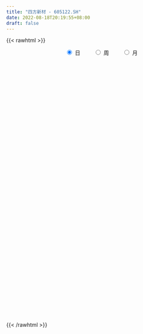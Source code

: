 ```yaml
---
title: "四方新材 - 605122.SH"
date: 2022-08-18T20:19:55+08:00
draft: false
---
```

{{< rawhtml >}}
    <div style="text-align: center">
        <label style="padding: 1rem;"><input style="margin-right: .5rem" type="radio" name="period" value="D" checked onclick="period_change(this)">日</label>
        <label style="padding: 1rem;"><input style="margin-right: .5rem" type="radio" name="period" value="W" onclick="period_change(this)">周</label>
        <label style="padding: 1rem;"><input style="margin-right: .5rem" type="radio" name="period" value="M" onclick="period_change(this)">月</label>
    </div>
    <div id="chart" style="height: 700px;"></div> 
    <script type="text/javascript">
        const D_v = [150667.58,138946.96,116262.52,86779.9,52835.53,46478.12,59053.48,72901.38,63196.1,64237.48,58800.95,30922.37,32709.47,44603.35,37659.1,31080.1,31095.65,47421.14,36330.39,77512.9,52423.01,40204.72,36033.18,24076.42,23438.66,22093.02,18885.96,22939.39,25555.2,23512.3,16438.08,22195.35,13310.88,20369.79,21498.26,17404.85,20449.07,12325.62,11606.83,15062.89,15550.8,9935.46,10148.25,13135.06,13120.1,10275.38,15170.14,12381.63,9667.15,9372.02,8806.92,12548.14,14583.67,10742.52,15671.29,15928.28,11262.27,25786.97,13499.99,17477.58,15753.9,12792.4,12966.49,21450.16,18721.54,14487.35,9976.38,11717.02,10966.95,11797.49,10171.39,11350.09,15060.07,11986.54,10316.79,8696.14,9474.77,16643.87,9228.21,11742.34,9872.71,13074.27,7738.66,9563.64,13441.87,9582.84,14044.51,7928.6,15165.85,11680.33,12087.32,13005.21,12630.95,17558.12,11195.06,14486.86,17700.71,15494.38,17320.24,15333.28,9687.6,12027.43,11993.3,35370.23,15858.9,12010.31,11464.71,8703.58,16695.24,19808.9,22848.02,16327.49,13805.51,13750.51,13237.22,9613.96,10453.73,10149.64,7479.85,5801.8,29091.99,32060.51,18480.85,12478.85,10458.07,9619.78,33935.92,54367.21,26935.0,20824.85,15420.11,13354.95,10148.27,7568.7,11774.88,14881.3,13935.61,6443.99,7473.51,3603.3,4966.8,4530.42,5570.63,4033.63,2772.38,3706.03,5535.21,3407.51,4816.83,10135.45,6098.0,5685.72,4029.23,7326.1,6357.13,5495.35,4893.7,5632.5,3763.64,4007.14,4386.82,4152.8,7052.6,3818.0,8511.3,8634.22,7877.68,5513.39,4697.88,7943.57,5291.4,4630.04,6207.56,6908.05,7259.33,5749.83,7101.62,5696.0,5146.18,17541.45,7997.41,6388.15,10026.26,6480.08,8694.05,4988.92,38714.76,22186.08,62024.46,93506.86,45477.94,34535.77,32634.43,26604.03,24251.09,15682.23,10816.23,9882.53,13762.66,11087.98,7960.03,15843.63,25358.95,20593.83,24071.33,15811.53,12856.33,11372.4,10147.65,9999.56,8215.57,10433.42,20531.92,13599.01,10757.4,8359.89,9056.61,4424.54,7418.43,3754.8,6661.0,13274.27,11046.4,11200.09,8140.94,6635.11,5619.23,11513.0,19469.86,50984.88,93742.09,51783.86,34672.4,76546.67,125880.26,71566.55,51665.54,32513.06,66593.48,38416.83,32574.0,34791.9,25573.3,22242.15,19790.9,14818.6,24378.4,19921.06,17510.71,35143.2,29620.51,47137.66,93381.54,68214.42,32053.23,18494.2,18163.8,27557.6,53166.62,28519.0,20452.4,69926.3,66841.56,46352.23,33504.1,27249.2,15854.8,24395.27,14973.0,17640.87,15150.67,24916.67,13999.43,28586.6,18026.4,23839.2,16195.8,17569.31,27201.4,18400.0,23349.83,29345.74,32819.6,17672.8,10389.8,9789.4,15463.0,8631.0,10579.89,11481.8,11239.2,16777.0,8700.8,11571.4,10519.8,7264.06,7873.06,12843.0,10677.8,14571.8,11226.8,14584.86,9172.6,7453.8,10180.2,9440.5,12709.8,10345.4,8502.87,11369.4,10496.67,8829.2,8007.4,10724.2,10680.01,9866.0,15204.88,14582.63,23337.44,12036.2,20002.9,13844.4,22384.0,28488.68,21400.2,54685.7,49144.49,32098.82,25423.48,19997.96,15543.4,13205.91,15306.35,27655.15,16864.54,19767.38,13254.18,17581.63,8370.0,13405.75,21996.83,12755.0,8036.6,8353.0,5972.8,8143.83,11335.43,12521.49,7528.2,7663.0,10046.6,8855.4,10966.8]
const D_histogram = [0.0,-0.1991111111,-0.6563575815,-1.1720751571,-1.4286154667,-1.4951551136,-1.3897614289,-1.2019349856,-0.8974340456,-0.6690142475,-0.6218980507,-0.5541784691,-0.4369031975,-0.239474338,-0.1522201857,-0.0597527452,0.0031914039,0.1489849843,0.2308728241,0.4535962838,0.4927836969,0.5503266496,0.4900210754,0.404481683,0.3966713489,0.3356153335,0.3163738155,0.3197993466,0.2892986145,0.2384730865,0.2229779179,0.1693044241,0.1330580448,0.0646591075,0.0797395161,0.0510825598,-0.0125367848,-0.057692027,-0.0517614783,-0.0835655134,-0.0975962203,-0.0746401061,-0.0716543047,-0.0154465206,0.0501486428,0.1174365513,0.1960303208,0.1916279072,0.182862365,0.1643848791,0.165302978,0.2034800319,0.2631833772,0.2790425513,0.3380676497,0.3922038235,-0.4105073877,-0.9401705431,-1.2215587393,-1.3368179301,-1.342690783,-1.2440872613,-1.1021168809,-0.9691660235,-0.8549253029,-0.7404974573,-0.5951633635,-0.4526744037,-0.2877740103,-0.1155386672,0.0161524866,0.1110238089,0.2401321275,0.3272246068,0.3705456731,0.420968577,0.4543711048,0.4283702533,0.4267881368,0.4428122943,0.4667460983,0.4467321626,0.4400469105,0.4404251385,0.4550559765,0.4436307518,0.3995074808,0.3611810532,0.2983177793,0.2418360548,0.2313307854,0.2254154091,0.1896262067,0.1180494791,0.0562428844,-0.0282369973,-0.0713809921,-0.099593792,-0.0567534483,-0.0231870874,0.0175378275,0.0452585063,0.0556139452,0.1788600279,0.2466563263,0.2934505463,0.3067284378,0.3103673314,0.3472716694,0.343587804,0.3827971241,0.3802309788,0.3718085084,0.3484604971,0.300870936,0.2660614609,0.2143154163,0.184172305,0.1412882842,0.1197861301,0.1763575414,0.2421203612,0.2553999264,0.2625855318,0.2541273915,0.2395572963,0.2705137362,0.32074604,0.3605504773,0.3187965879,0.2446164946,0.1591869872,0.0989018737,0.0471007808,0.0313052264,-0.031365506,-0.1200599003,-0.1531337271,-0.1881916273,-0.1896793779,-0.1670629944,-0.1339724845,-0.1346750787,-0.119200508,-0.1011458672,-0.090486307,-0.0988542813,-0.0967863679,-0.104019666,-0.0679650954,-0.0607586756,-0.0680439491,-0.0717499871,-0.0907237661,-0.1295528342,-0.1325473339,-0.1151750481,-0.1195087943,-0.096104589,-0.0620662082,-0.0306635387,0.00070171,0.045075749,0.0722001898,0.1156443983,0.1259332222,0.1503524005,0.1462675423,0.1458956736,0.1475380031,0.1474677238,0.1370571169,0.1261423432,0.1260452368,0.1324462426,0.109097531,0.063610359,0.0479682424,0.0542957911,0.075214402,0.0714633825,0.0465400819,0.0478374505,0.0398653194,0.0410883595,0.0383443426,0.0944352599,0.1031987255,0.2437005212,0.2993084113,0.2942801445,0.2291411695,0.201332361,0.1372935035,0.0880519946,0.0166424484,-0.0183692246,-0.0382628286,-0.0507415386,-0.071842818,-0.078571526,-0.0617200883,-0.0257263666,0.0000155006,-0.0081830047,-0.0174227721,-0.049127291,-0.0605912981,-0.0835187713,-0.1218117203,-0.1202253676,-0.1049397618,-0.059293665,-0.0606935661,-0.0945601523,-0.1072184121,-0.1797042545,-0.2114509665,-0.2684856873,-0.2765036972,-0.2131815056,-0.1226562907,-0.0591136222,-0.0022776613,0.0205770025,0.0170588095,0.012472409,0.054015371,0.0819653328,0.2401423271,0.3281523031,0.3087473234,0.2784898183,0.3955439673,0.364319861,0.2116081522,0.1453503932,0.0745192193,0.0988149029,0.0593436809,-0.0296486912,-0.1845142098,-0.2968240456,-0.3401589229,-0.3633798977,-0.4013044954,-0.5055309188,-0.5189773157,-0.4857621703,-0.3735185623,-0.2563410676,-0.1218460173,0.0186451303,0.0144502043,-0.017702869,-0.0426793428,-0.0789818494,-0.0328700416,0.0440479998,0.0601992064,0.1017348996,0.1612390896,0.2266042509,0.2183096154,0.1995215847,0.110868983,0.0574879114,-0.0004744765,-0.0518870127,-0.107868017,-0.1673610389,-0.262569398,-0.3177762896,-0.4425719256,-0.5402542469,-0.5022713621,-0.4471110489,-0.345404373,-0.2075805448,-0.120879567,-0.0124168269,0.1206208612,0.1648098269,0.1850795795,0.1958927681,0.192745498,0.1601521097,0.1359731106,0.1186638572,0.1260808238,0.1221542906,0.0574384549,0.0363783857,0.0443401718,0.0425322689,0.0480004572,0.0589094576,0.0840096987,0.108201167,0.1437099745,0.1611489374,0.1761914278,0.1553565424,0.1459577081,0.1298469184,0.1062487521,0.0987360115,0.1014740949,0.0936697889,0.1049804051,0.1108470989,0.085938044,0.0824162014,0.0884671668,0.0961702867,0.1106677098,0.1054370985,0.1114877578,0.1093599476,0.1032446744,0.10301169,0.0915649767,0.1073044377,0.1377376556,0.1327135094,0.1934946436,0.2331817409,0.2053432653,0.1297906225,0.0937286332,0.0547392975,0.0260451075,-0.0017713928,-0.0103447808,-0.0542471975,-0.0834065491,-0.1047974344,-0.0803920439,-0.0845381202,-0.1004260895,-0.1679224261,-0.207047168,-0.206720959,-0.1984443688,-0.1787844452,-0.1532509651,-0.1320452138,-0.0984082659,-0.0719204063,-0.0619870758,-0.0353676485,-0.0219407056,-0.025732708]
const D_fast = [0.0,-0.2488888889,-0.8702247547,-1.6789611195,-2.2926552958,-2.7329837211,-2.9750303937,-3.0876876968,-3.0075452682,-2.9463790319,-3.0547373478,-3.1255623834,-3.1175129112,-2.9799526363,-2.9307535304,-2.8532242762,-2.7894822762,-2.6064424496,-2.4668364038,-2.1307138732,-1.9683305359,-1.7732059208,-1.7110062261,-1.6954251977,-1.6040676946,-1.5812198766,-1.5213679408,-1.437992573,-1.3961686515,-1.3873759079,-1.3471265969,-1.3584739847,-1.3614558528,-1.4136900133,-1.3786747257,-1.394561042,-1.4613145828,-1.5208928317,-1.5279026526,-1.5805980661,-1.6190278281,-1.6147317404,-1.6296595151,-1.5773133612,-1.4991810371,-1.4025339908,-1.2749326411,-1.2314280779,-1.1944780288,-1.1718592949,-1.1296154516,-1.0405683897,-0.9150692001,-0.8294493882,-0.6859073773,-0.5337202477,-1.4390583057,-2.203764097,-2.7905419779,-3.2400056513,-3.5815511999,-3.7939694936,-3.9275283334,-4.0368689819,-4.136359587,-4.2070561057,-4.2105128528,-4.1811924939,-4.0882356031,-3.9448849268,-3.8091556514,-3.6865283768,-3.4973870264,-3.3284883954,-3.1925309108,-3.0368658626,-2.8898705586,-2.8087788468,-2.7036639291,-2.5769366981,-2.4363163695,-2.3446472646,-2.241320789,-2.1308362764,-2.0024414443,-1.902958981,-1.8472053818,-1.7952365461,-1.7835203752,-1.779543086,-1.7322156591,-1.6817771831,-1.6701598338,-1.7122241916,-1.7599700652,-1.8515091962,-1.9124984391,-1.965609687,-1.9369577054,-1.9091881163,-1.8640787445,-1.8250434391,-1.8007845139,-1.6328234242,-1.5033630443,-1.3832061877,-1.2932461868,-1.2120154603,-1.088293205,-1.0060801194,-0.8711715182,-0.7786799188,-0.6941502621,-0.6303831491,-0.6027549763,-0.5710490862,-0.5692162767,-0.5533163117,-0.5608782615,-0.552433883,-0.4517730864,-0.3254801763,-0.2483506294,-0.1755186411,-0.1204449335,-0.0751257046,0.0234591693,0.1538779831,0.2838200397,0.3217652973,0.3087393276,0.263106567,0.2275469219,0.1875210242,0.1795517764,0.1090396675,-0.0096697018,-0.0810269604,-0.1631327674,-0.2120403624,-0.2311897276,-0.2315923388,-0.2659637027,-0.280289259,-0.287521085,-0.2994831016,-0.3325646462,-0.3546933247,-0.3879315393,-0.3688682426,-0.3768514916,-0.4011477524,-0.4227912872,-0.4644460077,-0.5356632844,-0.5717946176,-0.5832160939,-0.6174270386,-0.6180489805,-0.5995271518,-0.5757903669,-0.5442496908,-0.4886067145,-0.4434322263,-0.3710769182,-0.3293047888,-0.2672975104,-0.234815483,-0.1987134332,-0.160186603,-0.1233899513,-0.099536279,-0.0789154669,-0.0475012641,-0.0079886977,-0.0040630266,-0.0336476087,-0.0372976647,-0.0173961683,0.0223260431,0.0364408692,0.0231525892,0.0364093203,0.0384035191,0.049898649,0.0567407177,0.13644045,0.171003597,0.372430523,0.502865516,0.5714072853,0.5635536027,0.5860778844,0.5563624027,0.5291338926,0.4618849585,0.4222809792,0.3928216681,0.3676575734,0.3285955896,0.3022240001,0.3036454157,0.3332075457,0.3589532881,0.3487090317,0.3351135711,0.2911272295,0.2645153979,0.2207082319,0.1519623528,0.1234923637,0.112543029,0.1433657095,0.1267924169,0.0692857926,0.0298229298,-0.0875889762,-0.1721984299,-0.2963545724,-0.3734985066,-0.3634716915,-0.3036105493,-0.2548462863,-0.1985797408,-0.1705808263,-0.1698343169,-0.1713026151,-0.1162558104,-0.0678145154,0.1503980606,0.3204461124,0.3782279636,0.417592913,0.6335330538,0.6933889128,0.5935792421,0.5636590814,0.5114577123,0.5604571217,0.5358218199,0.4394172749,0.2384232038,0.0519073566,-0.0764672513,-0.1905332006,-0.3287839221,-0.5593930752,-0.7025838011,-0.7908091983,-0.7719452309,-0.718853003,-0.614819457,-0.4696670268,-0.4702494018,-0.5068281923,-0.5424745019,-0.5985224708,-0.5606281734,-0.472698132,-0.4414971238,-0.3745277057,-0.2747137433,-0.1526975193,-0.1064147509,-0.0753223854,-0.1362577414,-0.1752668352,-0.2333478422,-0.2977321315,-0.3806801401,-0.4820134217,-0.6428641303,-0.7775150943,-1.0129537118,-1.2456995948,-1.3332845505,-1.3899019996,-1.3745464169,-1.2886177249,-1.2321366389,-1.1267781055,-0.9635852021,-0.8781937797,-0.8116541322,-0.7518677516,-0.7068286471,-0.6993840081,-0.6895697295,-0.6772130186,-0.638275846,-0.6116638066,-0.6620200286,-0.6739855014,-0.6549386723,-0.646113508,-0.6286452054,-0.6030088406,-0.5569061748,-0.5056644148,-0.4342281137,-0.3765019164,-0.317411569,-0.2994073189,-0.2723167261,-0.2559657862,-0.2530017645,-0.2358305023,-0.2077238951,-0.1921107539,-0.1545550364,-0.1209765679,-0.1244011117,-0.1073189041,-0.079151147,-0.0474054553,-0.0052411048,0.0158875585,0.0498101573,0.075022334,0.0947182293,0.1202381675,0.1316826984,0.1742482687,0.2391159005,0.2672701317,0.3764249268,0.4744074593,0.4979048001,0.4547998129,0.4421699818,0.4168654705,0.3946825574,0.3664232089,0.3552636257,0.2977994096,0.2477884208,0.2001981769,0.2045055564,0.17922495,0.1382304584,0.0287535152,-0.0621330187,-0.1134870494,-0.1548215515,-0.1798577391,-0.1926370002,-0.2044425524,-0.195407671,-0.186899913,-0.1924633514,-0.1746858362,-0.1667440698,-0.1769692491]
const D_slow = [0.0,-0.0497777778,-0.2138671732,-0.5068859624,-0.8640398291,-1.2378286075,-1.5852689647,-1.8857527111,-2.1101112226,-2.2773647844,-2.4328392971,-2.5713839144,-2.6806097137,-2.7404782982,-2.7785333447,-2.793471531,-2.79267368,-2.7554274339,-2.6977092279,-2.584310157,-2.4611142327,-2.3235325703,-2.2010273015,-2.0999068807,-2.0007390435,-1.9168352101,-1.8377417563,-1.7577919196,-1.685467266,-1.6258489944,-1.5701045149,-1.5277784089,-1.4945138976,-1.4783491208,-1.4584142418,-1.4456436018,-1.448777798,-1.4632008047,-1.4761411743,-1.4970325527,-1.5214316078,-1.5400916343,-1.5580052105,-1.5618668406,-1.5493296799,-1.5199705421,-1.4709629619,-1.4230559851,-1.3773403938,-1.336244174,-1.2949184296,-1.2440484216,-1.1782525773,-1.1084919395,-1.023975027,-0.9259240712,-1.0285509181,-1.2635935539,-1.5689832387,-1.9031877212,-2.2388604169,-2.5498822323,-2.8254114525,-3.0677029584,-3.2814342841,-3.4665586484,-3.6153494893,-3.7285180902,-3.8004615928,-3.8293462596,-3.825308138,-3.7975521857,-3.7375191539,-3.6557130022,-3.5630765839,-3.4578344396,-3.3442416634,-3.2371491001,-3.1304520659,-3.0197489924,-2.9030624678,-2.7913794271,-2.6813676995,-2.5712614149,-2.4574974208,-2.3465897328,-2.2467128626,-2.1564175993,-2.0818381545,-2.0213791408,-1.9635464444,-1.9071925922,-1.8597860405,-1.8302736707,-1.8162129496,-1.8232721989,-1.841117447,-1.866015895,-1.8802042571,-1.8860010289,-1.881616572,-1.8703019454,-1.8563984591,-1.8116834522,-1.7500193706,-1.676656734,-1.5999746246,-1.5223827917,-1.4355648744,-1.3496679234,-1.2539686423,-1.1589108976,-1.0659587705,-0.9788436462,-0.9036259122,-0.837110547,-0.783531693,-0.7374886167,-0.7021665457,-0.6722200131,-0.6281306278,-0.5676005375,-0.5037505559,-0.4381041729,-0.374572325,-0.3146830009,-0.2470545669,-0.1668680569,-0.0767304376,0.0029687094,0.064122833,0.1039195798,0.1286450483,0.1404202434,0.14824655,0.1404051735,0.1103901985,0.0721067667,0.0250588599,-0.0223609846,-0.0641267332,-0.0976198543,-0.131288624,-0.161088751,-0.1863752178,-0.2089967945,-0.2337103649,-0.2579069568,-0.2839118733,-0.3009031472,-0.3160928161,-0.3331038033,-0.3510413001,-0.3737222416,-0.4061104502,-0.4392472837,-0.4680410457,-0.4979182443,-0.5219443915,-0.5374609436,-0.5451268283,-0.5449514008,-0.5336824635,-0.5156324161,-0.4867213165,-0.455238011,-0.4176499108,-0.3810830253,-0.3446091069,-0.3077246061,-0.2708576751,-0.2365933959,-0.2050578101,-0.1735465009,-0.1404349403,-0.1131605575,-0.0972579678,-0.0852659072,-0.0716919594,-0.0528883589,-0.0350225133,-0.0233874928,-0.0114281302,-0.0014618003,0.0088102896,0.0183963752,0.0420051902,0.0678048715,0.1287300018,0.2035571046,0.2771271408,0.3344124332,0.3847455234,0.4190688993,0.4410818979,0.44524251,0.4406502039,0.4310844967,0.4183991121,0.4004384076,0.3807955261,0.365365504,0.3589339123,0.3589377875,0.3568920363,0.3525363433,0.3402545205,0.325106696,0.3042270032,0.2737740731,0.2437177312,0.2174827908,0.2026593745,0.187485983,0.1638459449,0.1370413419,0.0921152783,0.0392525367,-0.0278688852,-0.0969948095,-0.1502901859,-0.1809542585,-0.1957326641,-0.1963020794,-0.1911578288,-0.1868931264,-0.1837750242,-0.1702711814,-0.1497798482,-0.0897442664,-0.0077061907,0.0694806402,0.1391030947,0.2379890866,0.3290690518,0.3819710899,0.4183086882,0.436938493,0.4616422187,0.476478139,0.4690659662,0.4229374137,0.3487314023,0.2636916716,0.1728466971,0.0725205733,-0.0538621564,-0.1836064853,-0.3050470279,-0.3984266685,-0.4625119354,-0.4929734397,-0.4883121572,-0.4846996061,-0.4891253233,-0.499795159,-0.5195406214,-0.5277581318,-0.5167461318,-0.5016963302,-0.4762626053,-0.4359528329,-0.3793017702,-0.3247243663,-0.2748439702,-0.2471267244,-0.2327547466,-0.2328733657,-0.2458451188,-0.2728121231,-0.3146523828,-0.3802947323,-0.4597388047,-0.5703817861,-0.7054453479,-0.8310131884,-0.9427909506,-1.0291420439,-1.0810371801,-1.1112570718,-1.1143612786,-1.0842060633,-1.0430036066,-0.9967337117,-0.9477605197,-0.8995741452,-0.8595361177,-0.8255428401,-0.7958768758,-0.7643566698,-0.7338180972,-0.7194584835,-0.710363887,-0.6992788441,-0.6886457769,-0.6766456626,-0.6619182982,-0.6409158735,-0.6138655818,-0.5779380882,-0.5376508538,-0.4936029969,-0.4547638613,-0.4182744342,-0.3858127046,-0.3592505166,-0.3345665137,-0.30919799,-0.2857805428,-0.2595354415,-0.2318236668,-0.2103391558,-0.1897351054,-0.1676183138,-0.1435757421,-0.1159088146,-0.08954954,-0.0616776005,-0.0343376136,-0.008526445,0.0172264775,0.0401177216,0.0669438311,0.101378245,0.1345566223,0.1829302832,0.2412257184,0.2925615348,0.3250091904,0.3484413487,0.362126173,0.3686374499,0.3681946017,0.3656084065,0.3520466071,0.3311949699,0.3049956113,0.2848976003,0.2637630702,0.2386565479,0.1966759413,0.1449141493,0.0932339096,0.0436228174,-0.0010732939,-0.0393860352,-0.0723973386,-0.0969994051,-0.1149795067,-0.1304762756,-0.1393181877,-0.1448033641,-0.1512365411]
const D_data = [['2021-03-10', 51.46, 56.98, 51.46, 61.75],['2021-03-11', 51.28, 53.86, 51.28, 59.45],['2021-03-12', 51.2, 48.48, 48.47, 52.85],['2021-03-15', 46.31, 44.32, 44.02, 46.85],['2021-03-16', 44.02, 44.33, 43.5, 44.95],['2021-03-17', 44.02, 44.51, 43.59, 45.05],['2021-03-18', 44.57, 45.41, 43.91, 45.44],['2021-03-19', 45.1, 45.95, 44.66, 48.48],['2021-03-22', 45.94, 47.62, 45.38, 47.86],['2021-03-23', 47.0, 47.17, 46.55, 48.71],['2021-03-24', 46.0, 44.79, 44.31, 46.3],['2021-03-25', 44.54, 44.53, 44.12, 45.23],['2021-03-26', 44.08, 44.88, 44.08, 45.44],['2021-03-29', 45.01, 46.08, 45.01, 46.86],['2021-03-30', 45.65, 44.92, 44.52, 45.65],['2021-03-31', 44.6, 44.99, 44.22, 45.59],['2021-04-01', 44.41, 44.62, 44.41, 45.34],['2021-04-02', 44.48, 45.89, 44.48, 45.99],['2021-04-06', 46.02, 45.47, 45.25, 46.56],['2021-04-07', 45.3, 47.96, 45.18, 49.98],['2021-04-08', 47.22, 46.39, 46.22, 47.74],['2021-04-09', 46.28, 46.96, 45.65, 47.1],['2021-04-12', 46.8, 45.57, 45.3, 46.85],['2021-04-13', 45.05, 44.91, 44.61, 45.57],['2021-04-14', 45.0, 45.66, 44.81, 46.1],['2021-04-15', 45.2, 44.82, 44.59, 45.38],['2021-04-16', 44.85, 45.12, 44.71, 45.36],['2021-04-19', 45.12, 45.36, 44.84, 45.54],['2021-04-20', 45.3, 44.86, 44.65, 45.31],['2021-04-21', 44.7, 44.36, 44.18, 44.7],['2021-04-22', 44.47, 44.58, 44.2, 44.67],['2021-04-23', 44.38, 43.85, 43.7, 44.5],['2021-04-26', 43.51, 43.73, 43.51, 44.15],['2021-04-27', 43.72, 42.91, 42.88, 43.95],['2021-04-28', 44.3, 43.66, 43.5, 44.48],['2021-04-29', 43.15, 42.92, 42.89, 43.63],['2021-04-30', 42.9, 42.04, 42.0, 43.02],['2021-05-06', 41.85, 41.74, 41.42, 42.14],['2021-05-07', 41.88, 42.02, 41.76, 42.37],['2021-05-10', 42.06, 41.21, 41.13, 42.24],['2021-05-11', 41.23, 41.02, 40.52, 41.23],['2021-05-12', 40.8, 41.22, 40.63, 41.43],['2021-05-13', 40.98, 40.76, 40.68, 40.98],['2021-05-14', 40.86, 41.33, 40.7, 41.5],['2021-05-17', 41.43, 41.57, 41.01, 41.7],['2021-05-18', 41.57, 41.8, 41.4, 41.95],['2021-05-19', 41.75, 42.25, 41.55, 42.66],['2021-05-20', 41.99, 41.36, 41.33, 41.99],['2021-05-21', 41.36, 41.22, 41.07, 41.59],['2021-05-24', 41.22, 40.97, 40.9, 41.22],['2021-05-25', 40.93, 41.11, 40.9, 41.16],['2021-05-26', 41.28, 41.65, 41.28, 41.8],['2021-05-27', 41.9, 42.2, 41.72, 42.45],['2021-05-28', 42.37, 41.91, 41.83, 42.37],['2021-05-31', 42.0, 42.75, 41.95, 42.79],['2021-06-01', 42.53, 43.15, 42.31, 43.26],['2021-06-02', 30.45, 30.23, 30.04, 30.45],['2021-06-03', 29.94, 29.33, 29.33, 29.99],['2021-06-04', 29.18, 29.17, 29.05, 29.53],['2021-06-07', 29.25, 28.9, 28.65, 29.34],['2021-06-08', 28.8, 28.57, 28.54, 28.87],['2021-06-09', 28.45, 28.75, 28.45, 29.29],['2021-06-10', 28.99, 28.62, 28.58, 29.05],['2021-06-11', 28.62, 28.0, 27.98, 28.77],['2021-06-15', 28.08, 27.25, 27.19, 28.08],['2021-06-16', 27.21, 26.75, 26.66, 27.25],['2021-06-17', 26.68, 26.8, 26.5, 27.08],['2021-06-18', 26.8, 26.6, 26.4, 26.88],['2021-06-21', 26.47, 26.88, 26.4, 26.93],['2021-06-22', 26.88, 27.18, 26.85, 27.36],['2021-06-23', 27.22, 26.91, 26.88, 27.3],['2021-06-24', 26.97, 26.57, 26.56, 26.97],['2021-06-25', 26.55, 27.21, 26.55, 27.32],['2021-06-28', 27.21, 26.97, 26.96, 27.55],['2021-06-29', 26.85, 26.54, 26.48, 27.0],['2021-06-30', 26.48, 26.7, 26.46, 26.84],['2021-07-01', 26.79, 26.58, 26.51, 27.04],['2021-07-02', 26.54, 25.74, 25.65, 26.57],['2021-07-05', 25.74, 25.86, 25.44, 25.92],['2021-07-06', 25.85, 26.03, 25.77, 26.47],['2021-07-07', 26.12, 26.18, 25.8, 26.25],['2021-07-08', 26.11, 25.6, 25.52, 26.17],['2021-07-09', 25.55, 25.66, 25.45, 25.74],['2021-07-12', 25.8, 25.71, 25.61, 25.81],['2021-07-13', 25.71, 25.93, 25.49, 25.93],['2021-07-14', 25.8, 25.63, 25.58, 25.92],['2021-07-15', 25.51, 25.08, 24.9, 25.58],['2021-07-16', 25.06, 24.92, 24.9, 25.19],['2021-07-19', 24.82, 24.3, 24.27, 24.91],['2021-07-20', 24.2, 23.98, 23.9, 24.29],['2021-07-21', 24.02, 24.28, 24.02, 24.51],['2021-07-22', 24.3, 24.2, 23.95, 24.6],['2021-07-23', 24.25, 23.61, 23.6, 24.31],['2021-07-26', 23.66, 22.73, 22.55, 23.66],['2021-07-27', 22.52, 22.3, 22.26, 22.84],['2021-07-28', 22.3, 21.37, 21.28, 22.44],['2021-07-29', 20.97, 21.24, 20.92, 21.48],['2021-07-30', 21.16, 20.9, 20.7, 21.26],['2021-08-02', 20.82, 21.5, 20.69, 21.6],['2021-08-03', 21.47, 21.29, 21.25, 21.88],['2021-08-04', 21.21, 21.31, 21.21, 21.48],['2021-08-05', 21.2, 21.09, 21.04, 21.6],['2021-08-06', 21.21, 20.75, 20.68, 21.21],['2021-08-09', 20.7, 22.36, 20.7, 22.62],['2021-08-10', 22.36, 22.1, 21.95, 22.38],['2021-08-11', 21.9, 22.12, 21.9, 22.46],['2021-08-12', 22.02, 21.87, 21.87, 22.19],['2021-08-13', 21.89, 21.82, 21.68, 22.05],['2021-08-16', 21.86, 22.4, 21.84, 22.47],['2021-08-17', 22.47, 22.06, 22.04, 22.98],['2021-08-18', 22.12, 22.8, 21.81, 22.82],['2021-08-19', 22.7, 22.51, 22.33, 22.85],['2021-08-20', 22.49, 22.55, 22.12, 22.58],['2021-08-23', 22.58, 22.42, 22.31, 22.68],['2021-08-24', 22.49, 22.05, 22.02, 22.49],['2021-08-25', 21.9, 22.09, 21.9, 22.24],['2021-08-26', 22.13, 21.72, 21.69, 22.15],['2021-08-27', 21.68, 21.82, 21.41, 22.28],['2021-08-30', 21.8, 21.49, 21.48, 21.85],['2021-08-31', 21.52, 21.59, 21.51, 21.87],['2021-09-01', 21.6, 22.69, 21.42, 23.6],['2021-09-02', 22.45, 23.22, 22.3, 23.5],['2021-09-03', 23.23, 22.9, 22.71, 23.29],['2021-09-06', 22.9, 23.02, 22.9, 23.29],['2021-09-07', 23.0, 22.97, 22.82, 23.12],['2021-09-08', 23.01, 22.98, 22.84, 23.06],['2021-09-09', 22.98, 23.76, 22.87, 23.93],['2021-09-10', 23.76, 24.43, 23.76, 25.87],['2021-09-13', 24.2, 24.8, 23.9, 24.8],['2021-09-14', 24.58, 24.04, 24.02, 24.66],['2021-09-15', 24.08, 23.55, 23.37, 24.15],['2021-09-16', 23.5, 23.15, 23.13, 23.8],['2021-09-17', 23.14, 23.19, 22.88, 23.4],['2021-09-22', 22.92, 23.07, 22.8, 23.13],['2021-09-23', 23.11, 23.39, 23.11, 23.58],['2021-09-24', 23.57, 22.61, 22.57, 23.57],['2021-09-27', 22.66, 21.83, 21.72, 22.9],['2021-09-28', 21.82, 22.1, 21.71, 22.29],['2021-09-29', 22.1, 21.76, 21.7, 22.1],['2021-09-30', 21.83, 21.93, 21.82, 22.05],['2021-10-08', 22.0, 22.14, 22.0, 22.23],['2021-10-11', 22.21, 22.29, 22.08, 22.48],['2021-10-12', 22.4, 21.83, 21.76, 22.4],['2021-10-13', 21.75, 21.95, 21.74, 21.95],['2021-10-14', 22.0, 21.96, 21.86, 22.0],['2021-10-15', 21.95, 21.84, 21.78, 21.95],['2021-10-18', 21.84, 21.5, 21.37, 21.84],['2021-10-19', 21.5, 21.5, 21.41, 21.58],['2021-10-20', 21.55, 21.25, 21.23, 21.55],['2021-10-21', 21.55, 21.76, 21.45, 22.23],['2021-10-22', 21.62, 21.42, 21.42, 21.85],['2021-10-25', 21.41, 21.14, 20.93, 21.42],['2021-10-26', 21.15, 21.05, 21.0, 21.25],['2021-10-27', 20.94, 20.68, 20.66, 21.21],['2021-10-28', 20.49, 20.13, 20.1, 20.77],['2021-10-29', 20.13, 20.3, 19.9, 20.35],['2021-11-01', 20.3, 20.43, 20.13, 20.54],['2021-11-02', 20.41, 20.03, 19.91, 20.59],['2021-11-03', 20.18, 20.27, 20.03, 20.27],['2021-11-04', 20.25, 20.42, 20.14, 20.47],['2021-11-05', 20.42, 20.45, 20.28, 20.47],['2021-11-08', 20.3, 20.53, 20.3, 20.57],['2021-11-09', 20.55, 20.84, 20.49, 20.84],['2021-11-10', 20.84, 20.79, 20.58, 20.84],['2021-11-11', 20.79, 21.19, 20.79, 21.36],['2021-11-12', 21.1, 20.95, 20.71, 21.11],['2021-11-15', 20.72, 21.27, 20.72, 21.3],['2021-11-16', 21.12, 21.03, 20.98, 21.27],['2021-11-17', 20.91, 21.13, 20.91, 21.2],['2021-11-18', 21.13, 21.23, 21.04, 21.35],['2021-11-19', 21.23, 21.29, 21.02, 21.3],['2021-11-22', 21.27, 21.21, 21.1, 21.27],['2021-11-23', 21.21, 21.22, 21.13, 21.32],['2021-11-24', 21.22, 21.4, 21.1, 21.41],['2021-11-25', 21.44, 21.58, 21.32, 21.63],['2021-11-26', 21.64, 21.24, 21.21, 21.64],['2021-11-29', 21.0, 20.83, 20.79, 21.0],['2021-11-30', 20.82, 21.07, 20.82, 21.19],['2021-12-01', 21.2, 21.35, 20.98, 21.35],['2021-12-02', 21.35, 21.65, 21.2, 21.82],['2021-12-03', 21.65, 21.44, 21.25, 21.65],['2021-12-06', 21.33, 21.14, 21.12, 21.58],['2021-12-07', 21.2, 21.44, 21.2, 21.65],['2021-12-08', 21.44, 21.34, 21.1, 21.45],['2021-12-09', 21.35, 21.47, 21.26, 21.65],['2021-12-10', 21.67, 21.45, 21.37, 21.67],['2021-12-13', 21.4, 22.39, 21.33, 23.59],['2021-12-14', 22.08, 22.06, 22.04, 22.68],['2021-12-15', 22.51, 24.27, 22.35, 24.27],['2021-12-16', 24.97, 23.98, 23.57, 25.17],['2021-12-17', 23.9, 23.63, 23.28, 24.03],['2021-12-20', 23.37, 22.94, 22.85, 23.43],['2021-12-21', 22.92, 23.38, 22.91, 23.66],['2021-12-22', 23.49, 22.87, 22.81, 23.5],['2021-12-23', 22.87, 22.9, 22.28, 22.9],['2021-12-24', 22.85, 22.4, 22.39, 22.85],['2021-12-27', 22.31, 22.63, 22.18, 22.65],['2021-12-28', 22.6, 22.71, 22.43, 22.78],['2021-12-29', 22.65, 22.74, 22.59, 23.1],['2021-12-30', 22.74, 22.55, 22.53, 22.95],['2021-12-31', 22.52, 22.65, 22.47, 22.74],['2022-01-04', 22.65, 22.97, 22.55, 22.97],['2022-01-05', 22.93, 23.37, 22.73, 23.38],['2022-01-06', 23.39, 23.45, 23.01, 23.59],['2022-01-07', 23.44, 23.12, 23.11, 23.78],['2022-01-10', 23.05, 23.1, 22.6, 23.23],['2022-01-11', 23.18, 22.73, 22.71, 23.31],['2022-01-12', 22.82, 22.87, 22.6, 22.87],['2022-01-13', 22.8, 22.62, 22.56, 22.93],['2022-01-14', 22.61, 22.22, 22.2, 22.71],['2022-01-17', 22.22, 22.56, 22.07, 22.59],['2022-01-18', 22.66, 22.72, 22.37, 22.86],['2022-01-19', 22.72, 23.23, 22.52, 23.29],['2022-01-20', 23.08, 22.74, 22.69, 23.18],['2022-01-21', 22.74, 22.2, 22.16, 22.89],['2022-01-24', 22.15, 22.28, 21.91, 22.49],['2022-01-25', 22.32, 21.2, 21.2, 22.32],['2022-01-26', 21.1, 21.28, 21.0, 21.54],['2022-01-27', 21.1, 20.53, 20.51, 21.29],['2022-01-28', 20.86, 20.74, 20.52, 20.86],['2022-02-07', 21.17, 21.57, 21.0, 21.96],['2022-02-08', 21.49, 22.17, 21.46, 22.2],['2022-02-09', 22.4, 22.15, 22.05, 22.47],['2022-02-10', 22.26, 22.34, 22.02, 22.43],['2022-02-11', 22.38, 22.11, 22.0, 22.43],['2022-02-14', 21.92, 21.82, 21.8, 22.28],['2022-02-15', 21.75, 21.77, 21.69, 21.98],['2022-02-16', 21.79, 22.45, 21.79, 22.45],['2022-02-17', 22.39, 22.5, 22.32, 23.19],['2022-02-18', 22.46, 24.75, 22.15, 24.75],['2022-02-21', 25.85, 24.76, 24.1, 25.85],['2022-02-22', 24.31, 23.86, 23.7, 24.45],['2022-02-23', 23.82, 23.84, 23.5, 24.08],['2022-02-24', 24.0, 26.22, 23.98, 26.22],['2022-02-25', 26.22, 24.94, 24.9, 26.65],['2022-02-28', 24.15, 23.2, 22.9, 24.32],['2022-03-01', 23.24, 23.89, 23.17, 24.5],['2022-03-02', 24.01, 23.61, 23.39, 24.01],['2022-03-03', 23.67, 24.81, 23.47, 25.45],['2022-03-04', 24.5, 24.1, 24.01, 24.84],['2022-03-07', 24.17, 23.21, 23.04, 24.5],['2022-03-08', 23.04, 21.7, 21.57, 23.18],['2022-03-09', 21.56, 21.37, 20.59, 22.0],['2022-03-10', 21.39, 21.6, 21.37, 21.92],['2022-03-11', 21.18, 21.42, 20.86, 21.55],['2022-03-14', 21.2, 20.78, 20.71, 21.4],['2022-03-15', 20.58, 19.2, 19.0, 20.78],['2022-03-16', 19.45, 19.59, 18.8, 19.68],['2022-03-17', 19.59, 19.79, 19.59, 20.16],['2022-03-18', 19.61, 20.78, 19.61, 21.13],['2022-03-21', 20.79, 21.15, 20.51, 21.19],['2022-03-22', 21.11, 21.83, 20.73, 22.15],['2022-03-23', 22.05, 22.54, 21.93, 23.9],['2022-03-24', 21.95, 21.04, 20.8, 22.5],['2022-03-25', 20.7, 20.52, 20.52, 21.04],['2022-03-28', 20.4, 20.36, 20.06, 20.65],['2022-03-29', 20.55, 19.93, 19.88, 20.65],['2022-03-30', 20.02, 20.87, 20.02, 20.96],['2022-03-31', 21.1, 21.52, 20.99, 22.22],['2022-04-01', 21.32, 20.98, 20.81, 21.68],['2022-04-06', 21.1, 21.45, 21.06, 21.61],['2022-04-07', 21.46, 21.99, 21.2, 23.18],['2022-04-08', 22.19, 22.5, 22.0, 22.9],['2022-04-11', 22.19, 21.86, 21.69, 22.57],['2022-04-12', 21.84, 21.78, 20.98, 22.27],['2022-04-13', 21.76, 20.7, 20.7, 21.77],['2022-04-14', 20.64, 20.79, 20.52, 21.11],['2022-04-15', 20.86, 20.42, 20.3, 21.45],['2022-04-18', 20.06, 20.15, 19.85, 20.32],['2022-04-19', 20.15, 19.7, 19.57, 20.15],['2022-04-20', 19.94, 19.19, 19.07, 19.94],['2022-04-21', 19.09, 18.1, 18.1, 19.26],['2022-04-22', 18.07, 17.9, 17.73, 18.19],['2022-04-25', 17.33, 16.16, 16.12, 17.56],['2022-04-26', 16.16, 15.41, 15.37, 16.28],['2022-04-27', 15.41, 16.42, 15.41, 16.48],['2022-04-28', 16.01, 16.38, 15.99, 16.58],['2022-04-29', 16.8, 16.93, 16.35, 17.0],['2022-05-05', 17.01, 17.66, 16.81, 17.98],['2022-05-06', 17.13, 17.34, 17.11, 17.56],['2022-05-09', 17.86, 17.93, 17.64, 18.19],['2022-05-10', 18.08, 18.78, 17.7, 18.84],['2022-05-11', 19.0, 18.11, 18.07, 19.17],['2022-05-12', 17.9, 17.98, 17.64, 18.35],['2022-05-13', 18.18, 17.96, 17.88, 18.24],['2022-05-16', 18.36, 17.83, 17.82, 18.36],['2022-05-17', 17.88, 17.38, 17.26, 17.88],['2022-05-18', 17.38, 17.33, 17.26, 17.53],['2022-05-19', 17.13, 17.29, 16.98, 17.44],['2022-05-20', 17.43, 17.56, 17.24, 17.68],['2022-05-23', 17.64, 17.42, 17.38, 17.64],['2022-05-24', 17.55, 16.44, 16.41, 17.56],['2022-05-25', 16.38, 16.69, 16.38, 16.69],['2022-05-26', 16.8, 16.95, 16.61, 17.07],['2022-05-27', 16.95, 16.78, 16.5, 16.99],['2022-05-30', 16.81, 16.82, 16.61, 16.9],['2022-05-31', 16.87, 16.88, 16.52, 16.95],['2022-06-01', 16.88, 17.12, 16.77, 17.34],['2022-06-02', 17.13, 17.23, 16.9, 17.24],['2022-06-06', 17.2, 17.55, 17.14, 17.55],['2022-06-07', 17.5, 17.51, 17.37, 17.78],['2022-06-08', 17.49, 17.63, 17.17, 17.65],['2022-06-09', 17.57, 17.23, 17.2, 17.57],['2022-06-10', 17.19, 17.35, 17.07, 17.35],['2022-06-13', 17.32, 17.25, 17.07, 17.39],['2022-06-14', 17.09, 17.09, 16.64, 17.11],['2022-06-15', 17.3, 17.24, 17.12, 17.38],['2022-06-16', 17.25, 17.39, 17.21, 17.45],['2022-06-17', 17.31, 17.28, 17.02, 17.41],['2022-06-20', 17.41, 17.57, 17.23, 17.64],['2022-06-21', 17.68, 17.6, 17.45, 17.76],['2022-06-22', 17.63, 17.21, 17.18, 17.64],['2022-06-23', 17.01, 17.44, 17.01, 17.45],['2022-06-24', 17.55, 17.61, 17.4, 17.67],['2022-06-27', 17.8, 17.72, 17.5, 17.82],['2022-06-28', 17.72, 17.93, 17.58, 17.99],['2022-06-29', 17.93, 17.78, 17.68, 18.1],['2022-06-30', 17.76, 18.0, 17.71, 18.06],['2022-07-01', 18.0, 17.99, 17.83, 18.39],['2022-07-04', 17.99, 18.0, 17.9, 18.18],['2022-07-05', 17.8, 18.14, 17.8, 18.24],['2022-07-06', 18.22, 18.05, 17.92, 18.22],['2022-07-07', 18.15, 18.49, 18.01, 18.65],['2022-07-08', 18.3, 18.91, 18.3, 19.09],['2022-07-11', 18.65, 18.66, 18.51, 18.98],['2022-07-12', 18.8, 19.79, 18.51, 19.89],['2022-07-13', 19.65, 20.0, 19.22, 20.45],['2022-07-14', 19.7, 19.4, 19.21, 19.83],['2022-07-15', 19.31, 18.7, 18.56, 19.31],['2022-07-18', 18.7, 19.03, 18.7, 19.29],['2022-07-19', 18.98, 18.9, 18.77, 19.04],['2022-07-20', 19.0, 18.93, 18.71, 19.09],['2022-07-21', 18.9, 18.85, 18.51, 19.0],['2022-07-22', 18.9, 19.04, 18.9, 19.69],['2022-07-25', 18.93, 18.48, 18.37, 19.03],['2022-07-26', 18.46, 18.46, 17.95, 18.6],['2022-07-27', 18.67, 18.39, 17.76, 18.67],['2022-07-28', 18.48, 18.94, 18.36, 19.04],['2022-07-29', 18.95, 18.61, 18.6, 18.99],['2022-08-01', 18.68, 18.37, 18.29, 19.09],['2022-08-02', 18.35, 17.42, 17.1, 18.47],['2022-08-03', 17.42, 17.36, 17.0, 17.77],['2022-08-04', 17.8, 17.6, 17.38, 17.8],['2022-08-05', 17.58, 17.57, 17.44, 17.69],['2022-08-08', 17.64, 17.64, 17.51, 17.69],['2022-08-09', 17.65, 17.7, 17.58, 17.78],['2022-08-10', 17.72, 17.65, 17.52, 17.91],['2022-08-11', 17.63, 17.85, 17.63, 17.87],['2022-08-12', 17.96, 17.84, 17.77, 17.96],['2022-08-15', 17.72, 17.66, 17.58, 17.86],['2022-08-16', 17.75, 17.91, 17.62, 17.94],['2022-08-17', 17.85, 17.81, 17.77, 18.19],['2022-08-18', 17.77, 17.58, 17.56, 17.81]]
const W_v = [405877.06,318048.41,249866.37,191859.34,206471.02,124527.24,110640.32,93032.85,23932.45,63832.46,60614.4,56053.27,82148.8,80440.53,54902.29,59345.99,57118.11,51656.19,54561.46,64569.66,76435.13,66361.85,83407.73,89485.16,57205.06,92915.0,120859.83,86683.18,34224.88,31456.41,4966.8,20613.09,29993.0,28893.53,22683.8,32168.92,31323.92,30754.81,43482.66,36577.46,261910.1,133707.55,53509.43,85867.74,60187.47,63537.32,33014.27,50322.7,94222.08,382625.28,260755.46,134972.25,111771.97,270407.36,145901.22,157220.26,147355.6,86680.64,104217.31,45601.4,113577.77,55945.09,58808.2,38657.92,57009.86,51178.77,49426.87,73670.96,96756.18,182752.69,91708.77,75837.73,64547.18,45501.75,37531.8]
const W_histogram = [0.0,-0.1614586895,-0.32211084,-0.3403609199,-0.2637946301,-0.3169211686,-0.4114532824,-0.5605058323,-0.62040603,-0.662630997,-0.6530394542,-0.5589305914,-1.2725785611,-1.7138314243,-1.971993002,-1.9690951773,-1.93097506,-1.7796689761,-1.6034152686,-1.4534859452,-1.4139477195,-1.2790772621,-1.0107517154,-0.6922394707,-0.4505641495,-0.1531808449,0.1925968992,0.3733672036,0.4825064422,0.5335459611,0.6010757869,0.6414844108,0.6536555115,0.6013276727,0.5909941456,0.6285127272,0.6824139636,0.7173136904,0.7527936507,0.7729362468,0.9191324246,0.9169595776,0.9142660106,0.9233433565,0.8497879474,0.78251853,0.6290344704,0.6087289232,0.7526225546,0.8338212526,0.8038347701,0.586474908,0.3919187439,0.2452119017,0.181576533,0.2405774997,0.1430597029,-0.0758548126,-0.2602923116,-0.3247901312,-0.2965890292,-0.2761824182,-0.285352228,-0.2334331669,-0.1664742556,-0.1053446819,-0.0253061701,0.0656369079,0.1929593089,0.2638553608,0.3301663173,0.3402351781,0.2748205168,0.2484981588,0.2136682214]
const W_fast = [0.0,-0.2018233618,-0.4430032224,-0.5463435322,-0.5357259,-0.6680827306,-0.865478165,-1.154657173,-1.3696588782,-1.5775415944,-1.7312099152,-1.7768337003,-2.8086263102,-3.6783370295,-4.4294968578,-4.9188728274,-5.363496475,-5.6571076351,-5.8817077448,-6.0951499077,-6.4090986119,-6.59399747,-6.5783598521,-6.4329074751,-6.3038731914,-6.0447850979,-5.6508581291,-5.3767460238,-5.1469801746,-4.9625541654,-4.7447553928,-4.5439756662,-4.3683906877,-4.2703866083,-4.132971599,-3.9383248356,-3.7138201083,-3.499591959,-3.275913586,-3.0625369281,-2.6865576443,-2.4594905969,-2.2336176612,-1.9937044762,-1.8548128984,-1.7264526834,-1.7226781253,-1.5908014417,-1.2587521717,-0.9690981605,-0.7981259504,-0.8688670856,-0.9654435637,-1.0508474304,-1.0690886659,-0.9499433242,-1.0116961953,-1.249574414,-1.4990849909,-1.6447803433,-1.6907264986,-1.7393654921,-1.8198733589,-1.8263125895,-1.8009722421,-1.7661788389,-1.6924668696,-1.5851145647,-1.4095523364,-1.2726924444,-1.1238399085,-1.0287122532,-1.0254217853,-0.9896196036,-0.9710324856]
const W_slow = [0.0,-0.0403646724,-0.1208923824,-0.2059826123,-0.2719312699,-0.351161562,-0.4540248826,-0.5941513407,-0.7492528482,-0.9149105974,-1.078170461,-1.2179031089,-1.5360477491,-1.9645056052,-2.4575038557,-2.94977765,-3.432521415,-3.8774386591,-4.2782924762,-4.6416639625,-4.9951508924,-5.3149202079,-5.5676081368,-5.7406680044,-5.8533090418,-5.891604253,-5.8434550282,-5.7501132273,-5.6294866168,-5.4961001265,-5.3458311798,-5.1854600771,-5.0220461992,-4.871714281,-4.7239657446,-4.5668375628,-4.3962340719,-4.2169056493,-4.0287072367,-3.8354731749,-3.6056900688,-3.3764501744,-3.1478836718,-2.9170478327,-2.7046008458,-2.5089712133,-2.3517125957,-2.1995303649,-2.0113747263,-1.8029194131,-1.6019607206,-1.4553419936,-1.3573623076,-1.2960593322,-1.2506651989,-1.190520824,-1.1547558982,-1.1737196014,-1.2387926793,-1.3199902121,-1.3941374694,-1.4631830739,-1.5345211309,-1.5928794227,-1.6344979865,-1.660834157,-1.6671606995,-1.6507514726,-1.6025116453,-1.5365478051,-1.4540062258,-1.3689474313,-1.3002423021,-1.2381177624,-1.184700707]
const W_data = [['2021-03-12', 51.46, 48.48, 48.47, 61.75],['2021-03-19', 46.31, 45.95, 43.5, 48.48],['2021-03-26', 45.94, 44.88, 44.08, 48.71],['2021-04-02', 45.01, 45.89, 44.22, 46.86],['2021-04-09', 46.02, 46.96, 45.18, 49.98],['2021-04-16', 46.8, 45.12, 44.59, 46.85],['2021-04-23', 45.12, 43.85, 43.7, 45.54],['2021-04-30', 43.51, 42.04, 42.0, 44.48],['2021-05-07', 41.85, 42.02, 41.42, 42.37],['2021-05-14', 42.06, 41.33, 40.52, 42.24],['2021-05-21', 41.43, 41.22, 41.01, 42.66],['2021-05-28', 41.22, 41.91, 40.9, 42.45],['2021-06-04', 42.0, 29.17, 29.05, 43.26],['2021-06-11', 29.25, 28.0, 27.98, 29.34],['2021-06-18', 28.08, 26.6, 26.4, 28.08],['2021-06-25', 26.47, 27.21, 26.4, 27.36],['2021-07-02', 27.21, 25.74, 25.65, 27.55],['2021-07-09', 25.74, 25.66, 25.44, 26.47],['2021-07-16', 25.8, 24.92, 24.9, 25.93],['2021-07-23', 24.82, 23.61, 23.6, 24.91],['2021-07-30', 23.66, 20.9, 20.7, 23.66],['2021-08-06', 20.82, 20.75, 20.68, 21.88],['2021-08-13', 20.7, 21.82, 20.7, 22.62],['2021-08-20', 21.86, 22.55, 21.81, 22.98],['2021-08-27', 22.58, 21.82, 21.41, 22.68],['2021-09-03', 21.8, 22.9, 21.42, 23.6],['2021-09-10', 22.9, 24.43, 22.82, 25.87],['2021-09-17', 24.2, 23.19, 22.88, 24.8],['2021-09-24', 22.92, 22.61, 22.57, 23.58],['2021-09-30', 22.66, 21.93, 21.7, 22.9],['2021-10-08', 22.0, 22.14, 22.0, 22.23],['2021-10-15', 22.21, 21.84, 21.74, 22.48],['2021-10-22', 21.84, 21.42, 21.23, 22.23],['2021-10-29', 21.41, 20.3, 19.9, 21.42],['2021-11-05', 20.3, 20.45, 19.91, 20.59],['2021-11-12', 20.3, 20.95, 20.3, 21.36],['2021-11-19', 20.72, 21.29, 20.72, 21.35],['2021-11-26', 21.27, 21.24, 21.1, 21.64],['2021-12-03', 21.0, 21.44, 20.79, 21.82],['2021-12-10', 21.33, 21.45, 21.1, 21.67],['2021-12-17', 21.4, 23.63, 21.33, 25.17],['2021-12-24', 23.37, 22.4, 22.28, 23.66],['2021-12-31', 22.31, 22.65, 22.18, 23.1],['2022-01-07', 22.65, 23.12, 22.55, 23.78],['2022-01-14', 23.05, 22.22, 22.2, 23.31],['2022-01-21', 22.22, 22.2, 22.07, 23.29],['2022-01-28', 22.15, 20.74, 20.51, 22.49],['2022-02-11', 21.17, 22.11, 21.0, 22.47],['2022-02-18', 21.92, 24.75, 21.69, 24.75],['2022-02-25', 25.85, 24.94, 23.5, 26.65],['2022-03-04', 24.15, 24.1, 22.9, 25.45],['2022-03-11', 24.17, 21.42, 20.59, 24.5],['2022-03-18', 21.2, 20.78, 18.8, 21.4],['2022-03-25', 20.79, 20.52, 20.51, 23.9],['2022-04-01', 20.4, 20.98, 19.88, 22.22],['2022-04-08', 21.1, 22.5, 21.06, 23.18],['2022-04-15', 22.19, 20.42, 20.3, 22.57],['2022-04-22', 20.06, 17.9, 17.73, 20.32],['2022-04-29', 17.33, 16.93, 15.37, 17.56],['2022-05-06', 17.01, 17.34, 16.81, 17.98],['2022-05-13', 17.86, 17.96, 17.64, 19.17],['2022-05-20', 18.36, 17.56, 16.98, 18.36],['2022-05-27', 17.64, 16.78, 16.38, 17.64],['2022-06-02', 16.81, 17.23, 16.52, 17.34],['2022-06-10', 17.2, 17.35, 17.07, 17.78],['2022-06-17', 17.32, 17.28, 16.64, 17.45],['2022-06-24', 17.41, 17.61, 17.01, 17.76],['2022-07-01', 17.8, 17.99, 17.5, 18.39],['2022-07-08', 17.99, 18.91, 17.8, 19.09],['2022-07-15', 18.65, 18.7, 18.51, 20.45],['2022-07-22', 18.7, 19.04, 18.51, 19.69],['2022-07-29', 18.93, 18.61, 17.76, 19.04],['2022-08-05', 18.68, 17.57, 17.0, 19.09],['2022-08-12', 17.64, 17.84, 17.51, 17.96],['2022-08-19', 17.72, 17.58, 17.56, 18.19]]
const M_v = [1087134.3899999999,613188.22,220103.87,292165.79,273341.08,309741.45,352857.65,84466.42,129729.07,516389.5800000001,242606.8,598736.61,823722.7100000002,523992.81,289069.58,231469.82,470392.81,147580.73]
const M_histogram = [0.0,-0.1882621083,-0.2506525109,-1.2998911169,-2.2555704678,-2.6831928599,-2.7736433511,-2.767418566,-2.5414560045,-2.1321265925,-1.8471882141,-1.37205936,-1.0637077672,-1.0593382274,-0.953581168,-0.7129802643,-0.4313965305,-0.2425643662]
const M_fast = [0.0,-0.2353276353,-0.3603811657,-1.7345925509,-3.2541645188,-4.3525851259,-5.1364464548,-5.8220763113,-6.2314777509,-6.355179987,-6.5320386622,-6.399924648,-6.357499997,-6.6179650141,-6.7506032467,-6.688247409,-6.5145128079,-6.3863217351]
const M_slow = [0.0,-0.0470655271,-0.1097286548,-0.434701434,-0.998594051,-1.669392266,-2.3628031037,-3.0546577452,-3.6900217464,-4.2230533945,-4.684850448,-5.027865288,-5.2937922298,-5.5586267867,-5.7970220787,-5.9752671447,-6.0831162774,-6.1437573689]
const M_data = [['2021-03-31', 51.46, 44.99, 43.5, 61.75],['2021-04-30', 44.41, 42.04, 42.0, 49.98],['2021-05-31', 41.85, 42.75, 40.52, 42.79],['2021-06-30', 42.53, 26.7, 26.4, 43.26],['2021-07-30', 26.79, 20.9, 20.7, 27.04],['2021-08-31', 20.82, 21.59, 20.68, 22.98],['2021-09-30', 21.6, 21.93, 21.42, 25.87],['2021-10-29', 22.0, 20.3, 19.9, 22.48],['2021-11-30', 20.3, 21.07, 19.91, 21.64],['2021-12-31', 21.2, 22.65, 20.98, 25.17],['2022-01-28', 22.65, 20.74, 20.51, 23.78],['2022-02-28', 21.17, 23.2, 21.0, 26.65],['2022-03-31', 23.24, 21.52, 18.8, 25.45],['2022-04-29', 21.32, 16.93, 15.37, 23.18],['2022-05-31', 17.01, 16.88, 16.38, 19.17],['2022-06-30', 16.88, 18.0, 16.64, 18.1],['2022-07-29', 18.0, 18.61, 17.76, 20.45],['2022-08-31', 18.68, 17.58, 17.0, 19.09]]
        const D_a = [null,null,null,null,43.5,null,null,null,null,48.71,null,null,null,null,null,44.22,null,null,null,null,null,null,null,null,46.1,null,null,null,null,null,null,null,null,null,null,null,null,null,null,null,40.52,null,null,null,null,null,null,null,null,null,null,null,null,null,null,43.26,null,null,null,null,null,null,null,null,null,null,null,26.4,null,null,null,null,null,27.55,null,null,null,null,25.44,null,null,null,null,null,25.93,null,null,null,null,null,null,null,null,null,null,null,null,null,null,null,null,null,20.68,null,null,null,null,null,null,22.98,null,null,null,null,null,null,null,21.41,null,null,null,null,null,null,null,null,null,25.87,null,null,null,null,null,null,null,null,null,null,21.7,null,null,null,null,null,null,null,null,null,null,22.23,null,null,null,null,null,19.9,null,null,null,null,null,null,null,null,21.36,null,null,null,null,null,null,null,null,null,null,null,20.79,null,null,null,null,null,null,null,null,null,null,null,null,25.17,null,null,null,null,null,null,22.18,null,null,null,null,null,null,null,23.78,null,null,null,null,null,null,null,null,null,null,null,null,null,20.51,null,null,null,null,null,null,null,null,null,null,null,null,null,null,null,26.65,null,null,null,null,null,null,null,null,null,null,null,null,18.8,null,null,null,null,23.9,null,null,null,null,null,null,null,null,null,null,null,null,null,null,null,null,null,null,null,null,null,15.37,null,null,null,null,null,null,null,19.17,null,null,null,null,null,null,null,null,null,16.38,null,null,null,null,null,null,null,17.78,null,null,null,null,16.64,null,null,null,null,null,null,null,null,null,null,null,null,null,null,null,null,null,null,null,null,20.45,null,null,null,null,null,null,null,null,null,null,null,null,null,null,17.0,null,null,null,null,null,null,null,null,null,18.19,null]
const W_a = [null,null,null,null,null,null,null,null,null,null,null,null,null,null,null,null,null,null,null,null,null,20.68,null,null,null,null,25.87,null,null,null,null,null,null,19.9,null,null,null,null,null,null,25.17,null,null,null,null,null,null,null,null,null,null,null,null,null,null,null,null,null,15.37,null,null,null,null,null,null,null,null,null,null,20.45,null,null,null,null,null]
const M_a = [null,null,null,null,null,null,null,null,null,null,null,null,null,15.37,null,null,null,null]
        const D_b = [[{ coord: ['2021-03-16', 46.1] }, { coord: ['2021-04-14', 44.22] }],[{ coord: ['2021-08-06', 22.98] }, { coord: ['2021-10-21', 21.41] }],[{ coord: ['2021-10-29', 21.36] }, { coord: ['2021-12-16', 20.79] }],[{ coord: ['2021-12-16', 23.78] }, { coord: ['2022-03-23', 22.18] }],[{ coord: ['2022-04-26', 17.78] }, { coord: ['2022-08-03', 16.38] }]]
const W_b = [[{ coord: ['2021-08-06', 25.17] }, { coord: ['2021-12-17', 20.68] }]]
const M_b = []
    </script>
{{< /rawhtml >}}